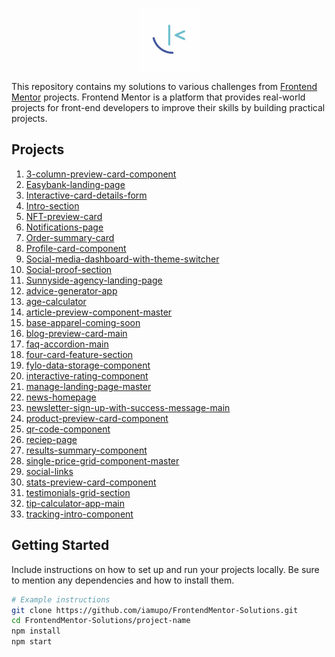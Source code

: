 <p align="center">
  <img src="img/OIP.jpg" alt="Logo" width="100" height="100">
</p>

This repository contains my solutions to various challenges from [Frontend Mentor](https://www.frontendmentor.io/) projects. Frontend Mentor is a platform that provides real-world projects for front-end developers to improve their skills by building practical projects.

## Projects

1. [3-column-preview-card-component](https://github.com/iamupo/FrontendMentor-Solutions/tree/main/3-column-preview-card-component)
2. [Easybank-landing-page](https://github.com/iamupo/FrontendMentor-Solutions/tree/main/Easybank-landing-page)
3. [Interactive-card-details-form](https://github.com/iamupo/FrontendMentor-Solutions/tree/main/Interactive-card-details-form)
4. [Intro-section](https://github.com/iamupo/FrontendMentor-Solutions/tree/main/Intro-section)
5. [NFT-preview-card](https://github.com/iamupo/FrontendMentor-Solutions/tree/main/NFT-preview-card)
6. [Notifications-page](https://github.com/iamupo/FrontendMentor-Solutions/tree/main/Notifications-page)
7. [Order-summary-card](https://github.com/iamupo/FrontendMentor-Solutions/tree/main/Order-summary-card)
8. [Profile-card-component](https://github.com/iamupo/FrontendMentor-Solutions/tree/main/Profile-card-component)
9. [Social-media-dashboard-with-theme-switcher](https://github.com/iamupo/FrontendMentor-Solutions/tree/main/Social-media-dashboard-with-theme-switcher)
10. [Social-proof-section](https://github.com/iamupo/FrontendMentor-Solutions/tree/main/Social-proof-section)
11. [Sunnyside-agency-landing-page](https://github.com/iamupo/FrontendMentor-Solutions/tree/main/Sunnyside-agency-landing-page)
12. [advice-generator-app](https://github.com/iamupo/FrontendMentor-Solutions/tree/main/advice-generator-app)
13. [age-calculator](https://github.com/iamupo/FrontendMentor-Solutions/tree/main/age-calculator)
14. [article-preview-component-master](https://github.com/iamupo/FrontendMentor-Solutions/tree/main/article-preview-component-master)
15. [base-apparel-coming-soon](https://github.com/iamupo/FrontendMentor-Solutions/tree/main/base-apparel-coming-soon)
16. [blog-preview-card-main](https://github.com/iamupo/FrontendMentor-Solutions/tree/main/blog-preview-card-main)
17. [faq-accordion-main](https://github.com/iamupo/FrontendMentor-Solutions/tree/main/faq-accordion-main)
18. [four-card-feature-section](https://github.com/iamupo/FrontendMentor-Solutions/tree/main/four-card-feature-section)
19. [fylo-data-storage-component](https://github.com/iamupo/FrontendMentor-Solutions/tree/main/fylo-data-storage-component)
20. [interactive-rating-component](https://github.com/iamupo/FrontendMentor-Solutions/tree/main/interactive-rating-component)
21. [manage-landing-page-master](https://github.com/iamupo/FrontendMentor-Solutions/tree/main/manage-landing-page-master)
22. [news-homepage](https://github.com/iamupo/FrontendMentor-Solutions/tree/main/news-homepage)
23. [newsletter-sign-up-with-success-message-main](https://github.com/iamupo/FrontendMentor-Solutions/tree/main/newsletter-sign-up-with-success-message-main)
24. [product-preview-card-component](https://github.com/iamupo/FrontendMentor-Solutions/tree/main/product-preview-card-component)
25. [qr-code-component](https://github.com/iamupo/FrontendMentor-Solutions/tree/main/qr-code-component)
26. [reciep-page](https://github.com/iamupo/FrontendMentor-Solutions/tree/main/reciep-page)
27. [results-summary-component](https://github.com/iamupo/FrontendMentor-Solutions/tree/main/results-summary-component)
28. [single-price-grid-component-master](https://github.com/iamupo/FrontendMentor-Solutions/tree/main/single-price-grid-component-master)
29. [social-links](https://github.com/iamupo/FrontendMentor-Solutions/tree/main/social-links)
30. [stats-preview-card-component](https://github.com/iamupo/FrontendMentor-Solutions/tree/main/stats-preview-card-component)
31. [testimonials-grid-section](https://github.com/iamupo/FrontendMentor-Solutions/tree/main/testimonials-grid-section)
32. [tip-calculator-app-main](https://github.com/iamupo/FrontendMentor-Solutions/tree/main/tip-calculator-app-main)
33. [tracking-intro-component](https://github.com/iamupo/FrontendMentor-Solutions/tree/main/tracking-intro-component)

## Getting Started

Include instructions on how to set up and run your projects locally. Be sure to mention any dependencies and how to install them.

```bash
# Example instructions
git clone https://github.com/iamupo/FrontendMentor-Solutions.git
cd FrontendMentor-Solutions/project-name
npm install
npm start
